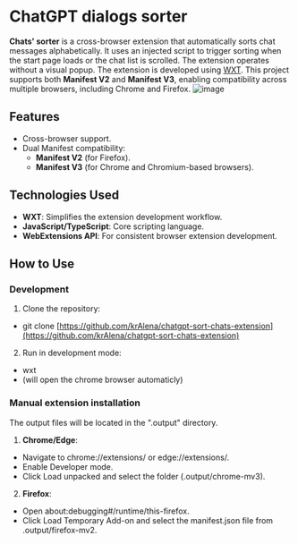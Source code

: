 # ChatGPT dialogs sorter

**Chats' sorter**  is a cross-browser extension that automatically sorts chat messages alphabetically. It uses an injected script to trigger sorting when the start page loads or the chat list is scrolled.
The extension operates without a visual popup. The extension is developed using [WXT](https://github.com/wxt-dev/wxt). This project supports both **Manifest V2** and **Manifest V3**, enabling compatibility across multiple browsers, including Chrome and Firefox.
![image](https://github.com/user-attachments/assets/56e31b28-1a36-4b36-b860-900f7bdbfbb4)

## Features

- Cross-browser support.
- Dual Manifest compatibility:
  - **Manifest V2** (for Firefox).
  - **Manifest V3** (for Chrome and Chromium-based browsers).

## Technologies Used

- **WXT**: Simplifies the extension development workflow.
- **JavaScript/TypeScript**: Core scripting language.
- **WebExtensions API**: For consistent browser extension development.

## How to Use

### Development
1. Clone the repository:
- git clone [https://github.com/krAlena/chatgpt-sort-chats-extension](https://github.com/krAlena/chatgpt-sort-chats-extension)
2. Run in development mode:
- wxt
- (will open the chrome browser automaticly)

### Manual extension installation
The output files will be located in the ".output" directory.

1. **Chrome/Edge**:
- Navigate to chrome://extensions/ or edge://extensions/.
- Enable Developer mode.
- Click Load unpacked and select the folder (.output/chrome-mv3).
2. **Firefox**:
- Open about:debugging#/runtime/this-firefox.
- Click Load Temporary Add-on and select the manifest.json file from .output/firefox-mv2.
